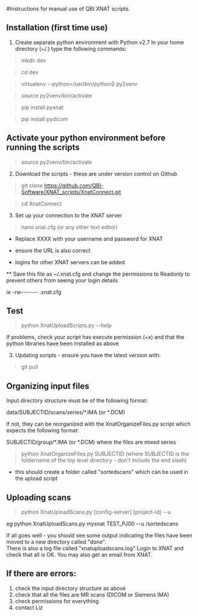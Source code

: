 #Instructions for manual use of QBI XNAT scripts.

## Installation (first time use)

1. Create separate python environment with Python v2.7
In your home directory (~/.) type the following commands:

>mkdir dev

>cd dev

>virtualenv --python=/usr/bin/python2 py2venv

>source py2venv/bin/activate

>pip install pyxnat

>pip install pydicom

## Activate your python environment before running the scripts

>source py2venv/bin/activate

2. Download the scripts - these are under version control on Github

>git clone https://github.com/QBI-Software/XNAT_scripts/XnatConnect.git

>cd XnatConnect

3. Set up your connection to the XNAT server

>nano xnat.cfg (or any other text editor)
 
 - Replace XXXX with your username and password for XNAT 
 
 - ensure the URL is also correct
 
 - logins for other XNAT servers can be added
 
 ** Save this file as ~/.xnat.cfg and change the permissions to Readonly to prevent others from seeing your login details
 
 ie -rw------- .xnat.cfg
 
## Test

>python XnatUploadScripts.py --help

If problems, check your script has execute permission (+x) and that the python libraries have been installed as above

3. Updating scripts - ensure you have the latest version with:
>git pull

## Organizing input files

Input directory structure must be of the following format:

data/SUBJECTID/scans/series/*.IMA (or *.DCM)

If not, they can be reorganized with the XnatOrganizeFiles.py script which expects the following format:

SUBJECTID/group/*.IMA (or *.DCM) 
where the files are mixed series

>python XnatOrganizeFiles.py SUBJECTID
(where SUBJECTID is the foldername of the top level directory - don't include the end slash)
- this should create a folder called "sortedscans" which can be used in the upload script

## Uploading scans

>python XnatUploadScans.py [config-server] [project-id] --u <inputdir>

eg python XnatUploadScans.py myxnat TEST_PJ00 --u <fullpath>/sortedscans

If all goes well - you should see some output indicating the files have been moved to a new directory called "done".  
There is also a log file called "xnatuploadscans.log"
Login to XNAT and check that all is OK.
You may also get an email from XNAT.

## If there are errors:

1. check the input directory structure as above
2. check that all the files are MR scans (DICOM or Siemens IMA)
3. check permissions for everything
4. contact Liz
